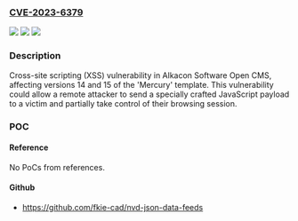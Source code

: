 ### [CVE-2023-6379](https://cve.mitre.org/cgi-bin/cvename.cgi?name=CVE-2023-6379)
![](https://img.shields.io/static/v1?label=Product&message=Open%20CMS&color=blue)
![](https://img.shields.io/static/v1?label=Version&message=%3D%2014%20&color=brighgreen)
![](https://img.shields.io/static/v1?label=Vulnerability&message=CWE-79%20Improper%20Neutralization%20of%20Input%20During%20Web%20Page%20Generation%20('Cross-site%20Scripting')&color=brighgreen)

### Description

Cross-site scripting (XSS) vulnerability in Alkacon Software Open CMS, affecting versions 14 and 15 of the 'Mercury' template. This vulnerability could allow a remote attacker to send a specially crafted JavaScript payload to a victim and partially take control of their browsing session.

### POC

#### Reference
No PoCs from references.

#### Github
- https://github.com/fkie-cad/nvd-json-data-feeds

